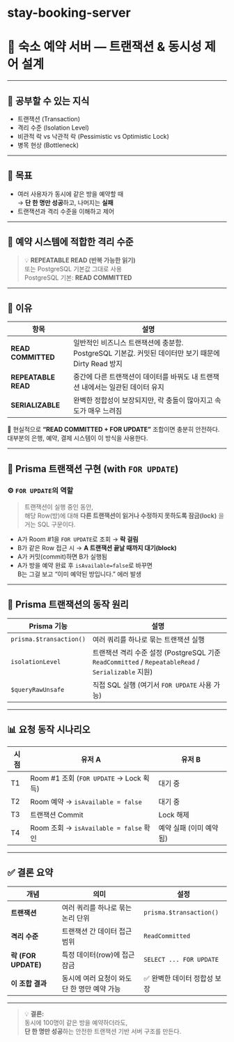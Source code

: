 # stay-booking-server

# 🧠 숙소 예약 서버 — 트랜잭션 & 동시성 제어 설계

---

## 📘 공부할 수 있는 지식

- 트랜잭션 (Transaction)
- 격리 수준 (Isolation Level)
- 비관적 락 vs 낙관적 락 (Pessimistic vs Optimistic Lock)
- 병목 현상 (Bottleneck)

---

## 🎯 목표

- 여러 사용자가 동시에 같은 방을 예약할 때  
  → **단 한 명만 성공**하고, 나머지는 **실패**
- 트랜잭션과 격리 수준을 이해하고 제어

---

## 🎯 예약 시스템에 적합한 격리 수준

> 💡 **REPEATABLE READ (반복 가능한 읽기)**  
> 또는 PostgreSQL 기본값 그대로 사용  
> PostgreSQL 기본: **READ COMMITTED**

---

## 💬 이유

| 항목 | 설명 |
|------|------|
| **READ COMMITTED** | 일반적인 비즈니스 트랜잭션에 충분함. PostgreSQL 기본값. 커밋된 데이터만 보기 때문에 Dirty Read 방지 |
| **REPEATABLE READ** | 중간에 다른 트랜잭션이 데이터를 바꿔도 내 트랜잭션 내에서는 일관된 데이터 유지 |
| **SERIALIZABLE** | 완벽한 정합성이 보장되지만, 락 충돌이 많아지고 속도가 매우 느려짐 |

📘 현실적으로 **“READ COMMITTED + FOR UPDATE”** 조합이면 충분히 안전하다.  
대부분의 은행, 예약, 결제 시스템이 이 방식을 사용한다.

---

## 🧩 Prisma 트랜잭션 구현 (with `FOR UPDATE`)

### ⚙️ `FOR UPDATE`의 역할

> 트랜잭션이 실행 중인 동안,  
> 해당 Row(방)에 대해 **다른 트랜잭션이 읽거나 수정하지 못하도록 잠금(lock)** 을 거는 SQL 구문이다.

- A가 Room #1을 `FOR UPDATE`로 조회 → **락 걸림**
- B가 같은 Row 접근 시 → **A 트랜잭션 끝날 때까지 대기(block)**
- A가 커밋(commit)하면 B가 실행됨
- A가 방을 예약 완료 후 `isAvailable=false`로 바꾸면  
  B는 그걸 보고 “이미 예약된 방입니다.” 에러 발생

---

## 🧠 Prisma 트랜잭션의 동작 원리

| Prisma 기능 | 설명 |
|--------------|------|
| `prisma.$transaction()` | 여러 쿼리를 하나로 묶는 트랜잭션 실행 |
| `isolationLevel` | 트랜잭션 격리 수준 설정 (PostgreSQL 기준 `ReadCommitted` / `RepeatableRead` / `Serializable` 지원) |
| `$queryRawUnsafe` | 직접 SQL 실행 (여기서 `FOR UPDATE` 사용 가능) |

---

## 📊 요청 동작 시나리오

| 시점 | 유저 A | 유저 B |
|------|---------|---------|
| T1 | Room #1 조회 (`FOR UPDATE` → Lock 획득) | 대기 중 |
| T2 | Room 예약 → `isAvailable = false` | 대기 중 |
| T3 | 트랜잭션 Commit | Lock 해제 |
| T4 | Room 조회 → `isAvailable = false` 확인 | 예약 실패 (이미 예약됨) |

---

## ✅ 결론 요약

| 개념 | 의미 | 설정 |
|------|------|------|
| **트랜잭션** | 여러 쿼리를 하나로 묶는 논리 단위 | `prisma.$transaction()` |
| **격리 수준** | 트랜잭션 간 데이터 접근 범위 | `ReadCommitted` |
| **락 (FOR UPDATE)** | 특정 데이터(row)에 접근 잠금 | `SELECT ... FOR UPDATE` |
| **이 조합 결과** | 동시에 여러 요청이 와도 단 한 명만 예약 가능 | ✅ 완벽한 데이터 정합성 보장 |

---

> 💡 **결론:**  
> 동시에 100명이 같은 방을 예약하더라도,  
> **단 한 명만 성공**하는 안전한 트랜잭션 기반 서버 구조를 만든다.

